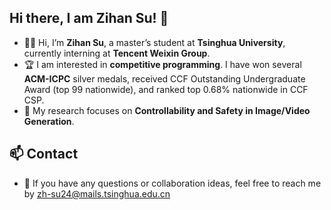 ## Hi there, I am Zihan Su! 👋

- 👨‍🎓 Hi, I’m **Zihan Su**, a master’s student at **Tsinghua University**, currently interning at **Tencent Weixin Group**.
- 🏆 I am interested in **competitive programming**. I have won several **ACM-ICPC** silver medals, received CCF Outstanding Undergraduate Award (top 99 nationwide), and ranked top 0.68% nationwide in CCF CSP.  
- 🔭 My research focuses on **Controllability and Safety in Image/Video Generation**.  

## 📫 Contact  
- 💬 If you have any questions or collaboration ideas, feel free to reach me by zh-su24@mails.tsinghua.edu.cn
